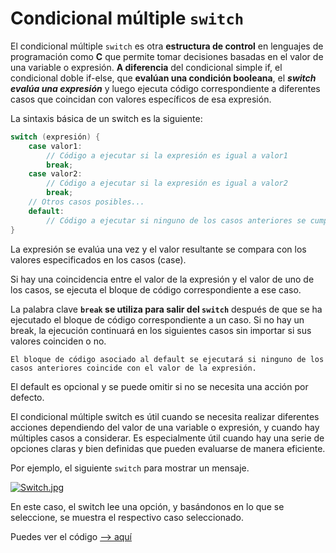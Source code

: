 # Condicional múltiple `switch`

El condicional múltiple `switch` es otra **estructura de control** en lenguajes de programación como **C** que permite tomar decisiones basadas en el valor de una variable o expresión. **A diferencia** del condicional simple if, el condicional doble if-else, que **evalúan una condición booleana**, el ***switch evalúa una expresión*** y luego ejecuta código correspondiente a diferentes casos que coincidan con valores específicos de esa expresión.

La sintaxis básica de un switch es la siguiente:

```c
switch (expresión) {
    case valor1:
        // Código a ejecutar si la expresión es igual a valor1
        break;
    case valor2:
        // Código a ejecutar si la expresión es igual a valor2
        break;
    // Otros casos posibles...
    default:
        // Código a ejecutar si ninguno de los casos anteriores se cumple
}
```

La expresión se evalúa una vez y el valor resultante se compara con los valores especificados en los casos (case).

Si hay una coincidencia entre el valor de la expresión y el valor de uno de los casos, se ejecuta el bloque de código correspondiente a ese caso.

La palabra clave **`break` se utiliza para salir del `switch`** después de que se ha ejecutado el bloque de código correspondiente a un caso. Si no hay un break, la ejecución continuará en los siguientes casos sin importar si sus valores coinciden o no.

    El bloque de código asociado al default se ejecutará si ninguno de los casos anteriores coincide con el valor de la expresión.

El default es opcional y se puede omitir si no se necesita una acción por defecto.

El condicional múltiple switch es útil cuando se necesita realizar diferentes acciones dependiendo del valor de una variable o expresión, y cuando hay múltiples casos a considerar. Es especialmente útil cuando hay una serie de opciones claras y bien definidas que pueden evaluarse de manera eficiente.

Por ejemplo, el siguiente `switch` para mostrar un mensaje.

[![Switch.jpg](https://i.postimg.cc/QdhZbGLv/Switch.jpg)](https://postimg.cc/7fsRHRZN)


En este caso, el switch lee una opción, y basándonos en lo que se seleccione, se muestra el respectivo caso seleccionado.

Puedes ver el código [--> aquí](switch.c)